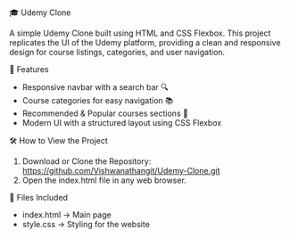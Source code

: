 🎓 Udemy Clone  

A simple Udemy Clone built using HTML and CSS Flexbox. This project replicates the UI of the Udemy platform, providing a clean and responsive design for course listings, categories, and user navigation.  

📌 Features  
- Responsive navbar with a search bar 🔍  
- Course categories for easy navigation 📚  
- Recommended & Popular courses sections 🎯  
- Modern UI with a structured layout using CSS Flexbox  

 🛠️ How to View the Project  
1. Download or Clone the Repository:  
   https://github.com/Vishwanathangit/Udemy-Clone.git
2. Open the index.html file in any web browser.  

 📂 Files Included  
- index.html → Main page  
- style.css → Styling for the website  

